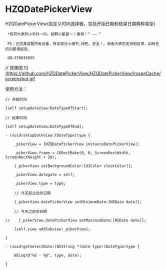 # HZQDatePickerView
HZQDatePickerView(自定义时间选择器，包括开始日期和结束日期两种类型)

` *有劳大家的小手抖一抖，给颗小星星～！谢谢！^ —— ^`

` PS：已完美适配所有设备，修复部分小细节,绿色、安全！。谢谢大家的支持和反馈，如有任何问题请留言。`

` QQ:276635035`

// 效果图
![](https://github.com/HZQDatePickerView/HZQDatePickerView/ImageCache/screenshot.gif

使用方法：
```oc 
// 开始时间

[self setupDateView:DateTypeOfStart];

// 结束时间    

[self setupDateView:DateTypeOfEnd];

- (void)setupDateView:(DateType)type {

    _pikerView = [HZQDatePickerView instanceDatePickerView];
    
    _pikerView.frame = CGRectMake(0, 0, ScreenRectWidth, ScreenRectHeight + 20);
    
    [_pikerView setBackgroundColor:[UIColor clearColor]];
    
    _pikerView.delegate = self;
    
    _pikerView.type = type;
    
    // 今天起之后的日期
    
    [_pikerView.datePickerView setMinimumDate:[NSDate date]];
    
    // 今天之前的日期
    
//    [_pikerView.datePickerView setMaximumDate:[NSDate date]];
    
    [self.view addSubview:_pikerView];

}

- (void)getSelectDate:(NSString *)date type:(DateType)type {

    NSLog(@"%d - %@", type, date);

}
```
